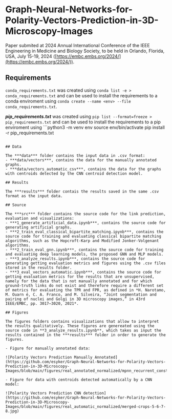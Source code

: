 # Graph-Neural-Networks-for-Polarity-Vectors-Prediction-in-3D-Microscopy-Images
Paper submited at 2024 Annual International Conference of the IEEE Engineering in Medicine and Biology Society, to be held in Orlando, Florida, USA, July 15-19, 2024 ([https://embc.embs.org/2024/](https://embc.embs.org/2024/)).

## Requirements

`conda_requirements.txt` was created using `conda list -e > conda_requirements.txt` and can be used to install the requirements to a conda enviroment using `conda create --name <env> --file conda_requirements.txt`.

***pip_requirements.txt*** was created using `pip list --format=freeze > pip_requirements.txt` and can be used to install the requirements to a pip enviroment using ```python3 -m venv env
source env/bin/activate
pip install -r pip_requirements.txt
```.

## Data

The ***data*** folder contains the input data in .csv format:
- ***data/vectors***, contains the data for the manually annotated graphs.
- ***data/vectors_automatic_csv***, contains the data for the graphs with centroids detected by the CNN centroid detection model.

## Results

The ***results*** folder contais the results saved in the same .csv format as the input data.

## Source

The ***src*** folder contains the source code for the link prediction, evaluation and visualizations:
- ***1_generate_artificial_data.ipynb***, contains the source code for generating artificial graphs.
- ***2_train_eval_classical_bipartite_matching.ipynb***, contains the source code for training and evaluating classical bipartite matching algorithms, such as the Hopcroft-Karp and Modified Jonker-Volgenant algorithms.
- ***2_train_eval_gnn.ipynb***, contains the source code for training and evaluating deep learning models, the proposed GNN and MLP models.
- ***3_analyze_results.ipynb***, contains the source code for generating getting evaluation metrics and figures using the .csv files stored in the results folder.
- ***3_eval_vectors_automatic.ipynb***, contains the source code for getting evaluation metrics for the results that are unsupervised, namely for the data that is not manually annotated and for which ground-truth links do not exist and therefore require a different set of metrics for evaluating the TPR and FPR, as defined in *H. Narotamo, M. Ouarn ́e, C. A. Franco, and M. Silveira, “Joint segmentation and pairing of nuclei and Golgi in 3D microscopy images,” in 43rd IEEE/EMBC, pp. 3017–3020, 2021*.

## Figures

The figures folders contains visualizations that allow to interpret the results qualitatively. These figures are genereated using the source code in **3_analyze_results.ipynb**, which takes as input the results contained in the ***results*** folder in order to generate the figures. 

- Figure for manually annotated data:

![Polarity Vectors Prediction Manually Annotated](https://github.com/esyker/Graph-Neural-Networks-for-Polarity-Vectors-Prediction-in-3D-Microscopy-Images/blob/main/figures/real_annotated_normalized/mpnn_recurrent_constraints_with_threshold_with_angular_feats.png)

- Figure for data with centroids detected automatically by a CNN model:

![Polarity Vectors Prediction CNN detection](https://github.com/esyker/Graph-Neural-Networks-for-Polarity-Vectors-Prediction-in-3D-Microscopy-Images/blob/main/figures/real_automatic_normalized/merged-crops-5-6-7-8.jpg)
